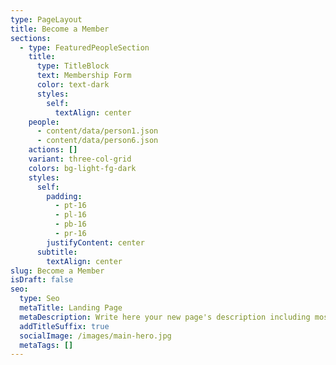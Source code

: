 ```yaml
---
type: PageLayout
title: Become a Member
sections:
  - type: FeaturedPeopleSection
    title:
      type: TitleBlock
      text: Membership Form
      color: text-dark
      styles:
        self:
          textAlign: center
    people:
      - content/data/person1.json
      - content/data/person6.json
    actions: []
    variant: three-col-grid
    colors: bg-light-fg-dark
    styles:
      self:
        padding:
          - pt-16
          - pl-16
          - pb-16
          - pr-16
        justifyContent: center
      subtitle:
        textAlign: center
slug: Become a Member
isDraft: false
seo:
  type: Seo
  metaTitle: Landing Page
  metaDescription: Write here your new page's description including most relevant keywords.
  addTitleSuffix: true
  socialImage: /images/main-hero.jpg
  metaTags: []
---
```


